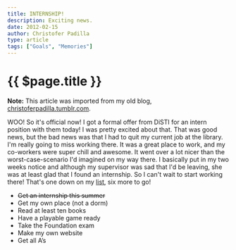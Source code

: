 ```yaml
---
title: INTERNSHIP!
description: Exciting news.
date: 2012-02-15
author: Christofer Padilla
type: article
tags: ["Goals", "Memories"]
---
```


# {{ $page.title }}

<div class="info"><b>Note:</b> This article was imported from my old blog, <a href="https://christoferpadilla.tumblr.com/post/17684122614/internship">christoferpadilla.tumblr.com</a>.</div>

WOO! So it's official now! I got a formal offer from DiSTI for an intern position with them today! I was pretty excited about that. That was good news, but the bad news was that I had to quit my current job at the library. I'm really going to miss working there. It was a great place to work, and my co-workers were super chill and awesome. It went over a lot nicer than the worst-case-scenario I'd imagined on my way there. I basically put in my two weeks notice and although my supervisor was sad that I'd be leaving, she was at least glad that I found an internship. So I can't wait to start working there! That's one down on my [list](/blog/2012/1/1/2012-New-Year's-Resolution.md), six more to go!

*   <strike>Get an internship this summer</strike>
*   Get my own place (not a dorm)
*   Read at least ten books
*   Have a playable game ready
*   Take the Foundation exam
*   Make my own website
*   Get all A’s
<TagLinks />

<Comments />
